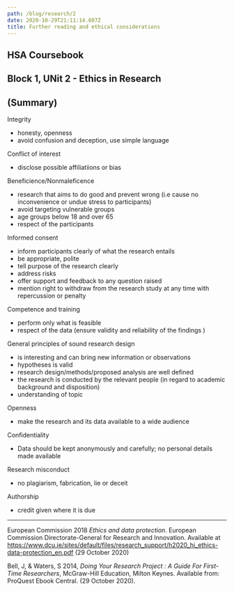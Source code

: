 ```yaml
---
path: /blog/research/2
date: 2020-10-29T21:11:14.607Z
title: Further reading and ethical considerations
---
```


## HSA Coursebook
## Block 1, UNit 2 - Ethics in Research
## (Summary)

Integrity
- honesty, openness 
- avoid confusion and deception, use simple language

Conflict of interest
- disclose possible affiliatiions or bias

Beneficience/Nonmaleficence
- research that aims to do good and prevent wrong (i.e cause no inconvenience or undue stress to participants)
- avoid targeting vulnerable groups
- age groups below 18 and over 65
- respect of the participants

Informed consent
- inform participants clearly of what the research entails
- be appropriate, polite 
- tell purpose of the research clearly
- address risks
- offer support and feedback to any question raised
- mention right to withdraw from the research study at any time with repercussion or penalty

Competence and training
- perform only what is feasible
- respect of the data (ensure validity and reliability of the findings )

General principles of sound research design
- is interesting and can bring new information or observations
- hypotheses is valid
- research design/methods/proposed analysis are well defined
- the research is conducted by the relevant people (in regard to academic background and disposition)
- understanding of topic

Openness
- make the research and its data available to a wide audience

Confidentiality
- Data should be kept anonymously and carefully; no personal details made available

Research misconduct
- no plagiarism, fabrication, lie or deceit

Authorship
- credit given where it is due

____



European  Commission 2018 _Ethics and data protection_. European  Commission Directorate-General for Research and Innovation. Available at https://www.dcu.ie/sites/default/files/research_support/h2020_hi_ethics-data-protection_en.pdf (29 October 2020)

Bell, J, & Waters, S 2014, _Doing Your Research Project : A Guide For First-Time Researchers_, McGraw-Hill Education, Milton Keynes. Available from: ProQuest Ebook Central. (29 October 2020).